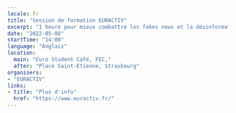 ```yaml
---
locale: fr
title: "Session de formation EURACTIV"
excerpt: "1 heure pour mieux combattre les fakes news et la désinformation quand on est un média, les réflexes à adopter en tant que citoyen, à l'heure de la guerre en Ukraine. La formation inclut une présentation de 20 minutes suivie d'une discussion avec les participants (questions-réponses, retour d'expériences et témoignagnes). Elle sera assurée par Chris Powers, directeur de la communication d'EURACTIV."
date: "2022-05-08"
startTime: "14:00"
language: "Anglais"
location:
  main: "Euro Student Café, FEC,"
  after: "Place Saint-Etienne, Strasbourg"
organisers:
- "EURACTIV"
links:
- title: "Plus d'info"
  href: "https://www.euractiv.fr/"
---
```

